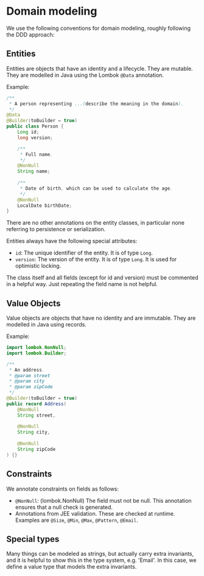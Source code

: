# Domain modeling

We use the following conventions for domain modeling, roughly following the
DDD approach:

## Entities

Entities are objects that have an identity and a lifecycle. They are mutable.
They are modelled in Java using the Lombok `@Data` annotation.

Example:

```java
/**
 * A person representing ...(describe the meaning in the domain).
 */
@Data
@Builder(toBuilder = true)
public class Person {
    Long id;
    long version; 

    /**
     * Full name. 
     */
    @NonNull
    String name;
    
    /**
     * Date of birth, which can be used to calculate the age.
     */
    @NonNull
    LocalDate birthDate;
}
```

There are no other annotations on the entity classes, in particular none referring to
persistence or serialization.

Entities always have the following special attributes:

* `id`: The unique identifier of the entity. It is of type `Long`.
* `version`: The version of the entity. It is of type `Long`. It is used
    for optimistic locking.

The class itself and all fields (except for id and version) must be
commented in a helpful way. Just repeating the field name is not helpful.

## Value Objects

Value objects are objects that have no identity and are immutable.
They are modelled in Java using records.

Example:

```java
import lombok.NonNull;
import lombok.Builder;

/**
 * An address.
 * @param street
 * @param city
 * @param zipCode
 */
@Builder(toBuilder = true)
public record Address(
    @NonNull
    String street,
    
    @NonNull
    String city,
    
    @NonNull
    String zipCode
) {}
```

## Constraints

We annotate constraints on fields as follows:

* `@NonNull`: (lombok.NonNull) The field must not be null. This annotation
  ensures that a null check is generated.
* Annotations from JEE validation. These are checked at runtime.
  Examples are `@Size`, `@Min`, `@Max`, `@Pattern`, `@Email`.

## Special types

Many things can be modeled as strings, but actually carry extra invariants, and it is helpful
to show this in the type system, e.g. 'Email'. In this case, we define a value type that
models the extra invariants.





